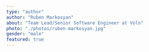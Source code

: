 ```yaml
---
type: "author"
author: "Ruben Markosyan"
about: "Team Lead/Senior Software Engineer at Volo"
photo: "./photos/ruben-markosyan.jpg"
gender: "male"
featured: true
---
```

